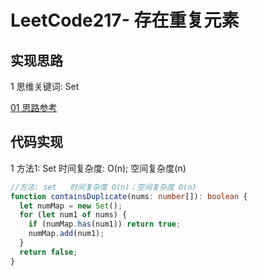 # LeetCode217- 存在重复元素

## 实现思路

1 思维关键词: Set

[01 思路参考](/)

## 代码实现

1 方法1: Set  时间复杂度: O(n);  空间复杂度(n)

```ts
//方法: set   时间复杂度 O(n)；空间复杂度 O(n)
function containsDuplicate(nums: number[]): boolean {
  let numMap = new Set();
  for (let num1 of nums) {
    if (numMap.has(num1)) return true;
    numMap.add(num1);
  }
  return false;
}
```

